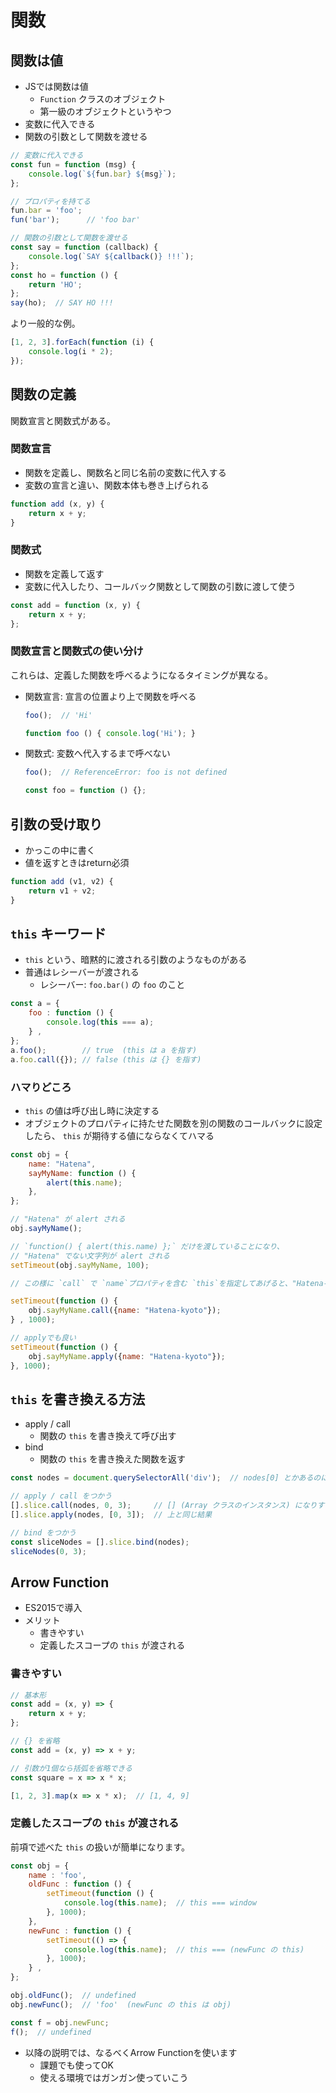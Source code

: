 関数
================================================================

## 関数は値

* JSでは関数は値
  * `Function` クラスのオブジェクト
  * 第一級のオブジェクトというやつ
* 変数に代入できる
* 関数の引数として関数を渡せる

```javascript
// 変数に代入できる
const fun = function (msg) {
    console.log(`${fun.bar} ${msg}`);
};

// プロパティを持てる
fun.bar = 'foo';
fun('bar');      // 'foo bar'

// 関数の引数として関数を渡せる
const say = function (callback) {
    console.log(`SAY ${callback()} !!!`);
};
const ho = function () {
    return 'HO';
};
say(ho);  // SAY HO !!!
```

より一般的な例。
```javascript
[1, 2, 3].forEach(function (i) {
    console.log(i * 2);
});
```


## 関数の定義

関数宣言と関数式がある。

### 関数宣言

- 関数を定義し、関数名と同じ名前の変数に代入する
- 変数の宣言と違い、関数本体も巻き上げられる

```javascript
function add (x, y) {
    return x + y;
}
```

### 関数式

- 関数を定義して返す
- 変数に代入したり、コールバック関数として関数の引数に渡して使う

```javascript
const add = function (x, y) {
    return x + y;
};
```

### 関数宣言と関数式の使い分け

これらは、定義した関数を呼べるようになるタイミングが異なる。

- 関数宣言: 宣言の位置より上で関数を呼べる
  ```javascript
  foo();  // 'Hi'

  function foo () { console.log('Hi'); }
  ```
- 関数式: 変数へ代入するまで呼べない
  ```javascript
  foo();  // ReferenceError: foo is not defined

  const foo = function () {};
  ```


## 引数の受け取り

* かっこの中に書く
* 値を返すときはreturn必須

```javascript
function add (v1, v2) {
    return v1 + v2;
}
```


## `this` キーワード

* `this` という、暗黙的に渡される引数のようなものがある
* 普通はレシーバーが渡される
  * レシーバー: `foo.bar()` の `foo` のこと

```javascript
const a = {
    foo : function () {
        console.log(this === a);
    } ,
};
a.foo();        // true  (this は a を指す)
a.foo.call({}); // false (this は {} を指す)
```

### ハマりどころ

* `this` の値は呼び出し時に決定する
* オブジェクトのプロパティに持たせた関数を別の関数のコールバックに設定したら、 `this` が期待する値にならなくてハマる

```javascript
const obj = {
    name: "Hatena",
    sayMyName: function () {
        alert(this.name);
    },
};

// "Hatena" が alert される
obj.sayMyName();

// `function() { alert(this.name) };` だけを渡していることになり、
// "Hatena" でない文字列が alert される
setTimeout(obj.sayMyName, 100);

// この様に `call` で `name`プロパティを含む `this`を指定してあげると、"Hatena-kyoto"という文字列が alert される

setTimeout(function () {
    obj.sayMyName.call({name: "Hatena-kyoto"});
} , 1000);

// applyでも良い
setTimeout(function () {
    obj.sayMyName.apply({name: "Hatena-kyoto"});
}, 1000);
```

## `this` を書き換える方法

* apply / call
  * 関数の `this` を書き換えて呼び出す
* bind
  * 関数の `this` を書き換えた関数を返す

```javascript
const nodes = document.querySelectorAll('div');  // nodes[0] とかあるのに、sliceが使えない！

// apply / call をつかう
[].slice.call(nodes, 0, 3);     // [] (Array クラスのインスタンス) になりすます
[].slice.apply(nodes, [0, 3]);  // 上と同じ結果

// bind をつかう
const sliceNodes = [].slice.bind(nodes);
sliceNodes(0, 3);
```

## Arrow Function

- ES2015で導入
- メリット
  - 書きやすい
  - 定義したスコープの `this` が渡される

### 書きやすい

```javascript
// 基本形
const add = (x, y) => {
    return x + y;
};

// {} を省略
const add = (x, y) => x + y;

// 引数が1個なら括弧を省略できる
const square = x => x * x;

[1, 2, 3].map(x => x * x);  // [1, 4, 9]
```

### 定義したスコープの `this` が渡される

前項で述べた `this` の扱いが簡単になります。

```javascript
const obj = {
    name : 'foo',
    oldFunc : function () {
        setTimeout(function () {
            console.log(this.name);  // this === window
        }, 1000);
    },
    newFunc : function () {
        setTimeout(() => {
            console.log(this.name);  // this === (newFunc の this)
        }, 1000);
    } ,
};

obj.oldFunc();  // undefined
obj.newFunc();  // 'foo'  (newFunc の this は obj)

const f = obj.newFunc;
f();  // undefined
```

- 以降の説明では、なるべくArrow Functionを使います
  - 課題でも使ってOK
  - 使える環境ではガンガン使っていこう
